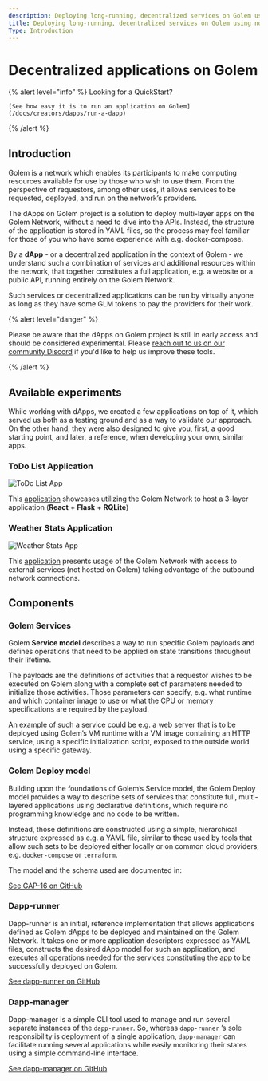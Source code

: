```yaml
---
description: Deploying long-running, decentralized services on Golem using no-code tools.
title: Deploying long-running, decentralized services on Golem using no-code tools.
Type: Introduction
---
```


# Decentralized applications on Golem

{% alert level="info" %}
Looking for a QuickStart?

    [See how easy it is to run an application on Golem](/docs/creators/dapps/run-a-dapp)

{% /alert %}

## Introduction

Golem is a network which enables its participants to make computing resources available for use by those who wish to use them. From the perspective of requestors, among other uses, it allows services to be requested, deployed, and run on the network’s providers.

The dApps on Golem project is a solution to deploy multi-layer apps on the Golem Network, without a need to dive into the APIs. Instead, the structure of the application is stored in YAML files, so the process may feel familiar for those of you who have some experience with e.g. docker-compose.

By a **dApp** - or a decentralized application in the context of Golem - we understand such a combination of services and additional resources within the network, that together constitutes a full application, e.g. a website or a public API, running entirely on the Golem Network.

Such services or decentralized applications can be run by virtually anyone as long as they have some GLM tokens to pay the providers for their work.

{% alert level="danger" %}

Please be aware that the dApps on Golem project is still in early access and should be considered experimental. Please [reach out to us on our community Discord](https://chat.golem.network/) if you'd like to help us improve these tools.

{% /alert %}

## Available experiments

While working with dApps, we created a few applications on top of it, which served us both as a testing ground and as a way to validate our approach. On the other hand, they were also designed to give you, first, a good starting point, and later, a reference, when developing your own, similar apps.

### ToDo List Application

![ToDo List App](https://user-images.githubusercontent.com/33448819/223681578-03193431-ed28-46e7-9faf-00bc0ea00613.png)

This [application](https://github.com/golemfactory/dapp-experiments/tree/main/01_todo_app) showcases utilizing the Golem Network to host a 3-layer application (**React** + **Flask** + **RQLite**)

### Weather Stats Application

![Weather Stats App](/weather-stats.png)

This [application](https://github.com/golemfactory/dapp-experiments/tree/main/02_weather_stats) presents usage of the Golem Network with access to external services (not hosted on Golem) taking advantage of the outbound network connections.

## Components

### Golem Services

Golem **Service model** describes a way to run specific Golem payloads and defines operations that need to be applied on state transitions throughout their lifetime.

The payloads are the definitions of activities that a requestor wishes to be executed on Golem along with a complete set of parameters needed to initialize those activities. Those parameters can specify, e.g. what runtime and which container image to use or what the CPU or memory specifications are required by the payload.

An example of such a service could be e.g. a web server that is to be deployed using Golem’s VM runtime with a VM image containing an HTTP service, using a specific initialization script, exposed to the outside world using a specific gateway.

### Golem Deploy model

Building upon the foundations of Golem’s Service model, the Golem Deploy model provides a way to describe sets of services that constitute full, multi-layered applications using declarative definitions, which require no programming knowledge and no code to be written.

Instead, those definitions are constructed using a simple, hierarchical structure expressed as e.g. a YAML file, similar to those used by tools that allow such sets to be deployed either locally or on common cloud providers, e.g. `docker-compose` or `terraform`.

The model and the schema used are documented in:

[See GAP-16 on GitHub](https://github.com/golemfactory/golem-architecture/blob/master/gaps/gap-16_golem_deploy/gap-16_golem_deploy.md)

### Dapp-runner

Dapp-runner is an initial, reference implementation that allows applications defined as Golem dApps to be deployed and maintained on the Golem Network. It takes one or more application descriptors expressed as YAML files, constructs the desired dApp model for such an application, and executes all operations needed for the services constituting the app to be successfully deployed on Golem.

[See dapp-runner on GitHub](https://github.com/golemfactory/dapp-runner/)

### Dapp-manager

Dapp-manager is a simple CLI tool used to manage and run several separate instances of the `dapp-runner`. So, whereas `dapp-runner` ’s sole responsibility is deployment of a single application, `dapp-manager` can facilitate running several applications while easily monitoring their states using a simple command-line interface.

[See dapp-manager on GitHub](https://github.com/golemfactory/dapp-manager/)
